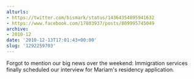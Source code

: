```yaml
---
alturls:
- https://twitter.com/bismark/status/14364354895941632
- https://www.facebook.com/17803937/posts/809995745049
archive:
- 2010-12
date: '2010-12-13T17:01:43+00:00'
slug: '1292259703'
---
```


Forgot to mention our big news over the weekend: Immigration services finally scheduled our interview for Mariam's residency application.

